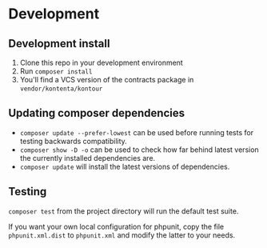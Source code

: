 # Development

## Development install

1. Clone this repo in your development environment
2. Run `composer install`
3. You'll find a VCS version of the contracts package in `vendor/kontenta/kontour`

## Updating composer dependencies

- `composer update --prefer-lowest` can be used before running tests for testing backwards compatibility.
- `composer show -D -o` can be used to check how far behind latest version the currently installed dependencies are.
- `composer update` will install the latest versions of dependencies.

## Testing

`composer test` from the project directory will run the default test suite.

If you want your own local configuration for phpunit,
copy the file `phpunit.xml.dist` to `phpunit.xml` and modify the latter to your needs.

